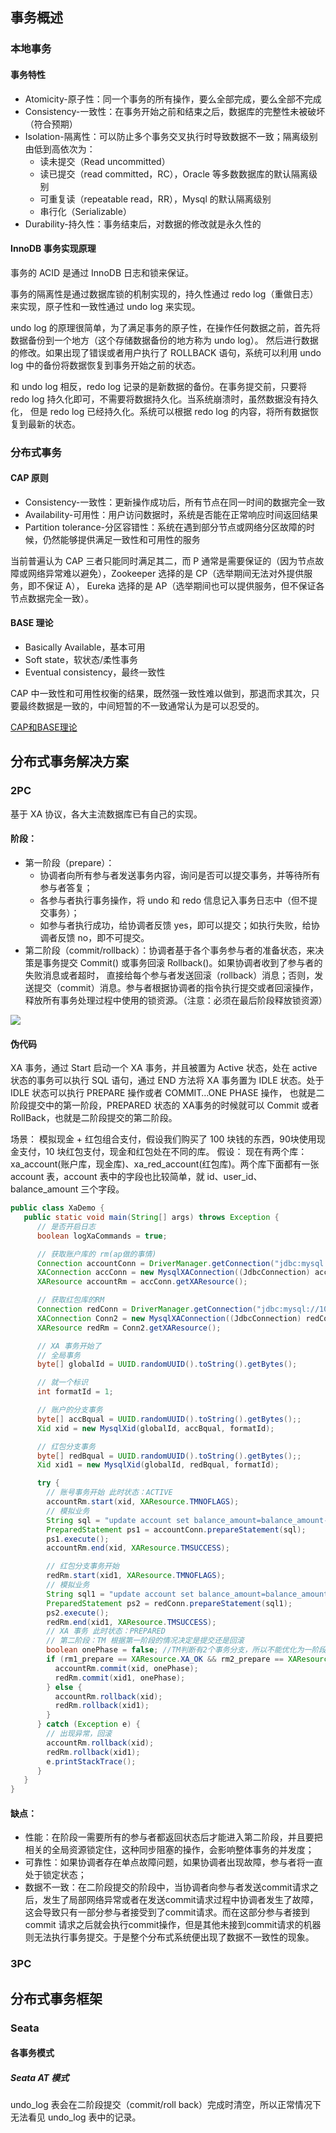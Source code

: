 ## 事务概述

### 本地事务

#### 事务特性

* Atomicity-原子性：同一个事务的所有操作，要么全部完成，要么全部不完成
* Consistency-一致性：在事务开始之前和结束之后，数据库的完整性未被破坏（符合预期）
* Isolation-隔离性：可以防止多个事务交叉执行时导致数据不一致；隔离级别由低到高依次为：
    * 读未提交（Read uncommitted）
    * 读已提交（read committed，RC），Oracle 等多数数据库的默认隔离级别
    * 可重复读（repeatable read，RR），Mysql 的默认隔离级别
    * 串行化（Serializable）
* Durability-持久性：事务结束后，对数据的修改就是永久性的

#### InnoDB 事务实现原理

事务的 ACID 是通过 InnoDB 日志和锁来保证。

事务的隔离性是通过数据库锁的机制实现的，持久性通过 redo log（重做日志）来实现，原子性和一致性通过 undo log 来实现。

undo log 的原理很简单，为了满足事务的原子性，在操作任何数据之前，首先将数据备份到一个地方（这个存储数据备份的地方称为 undo log）。 然后进行数据的修改。如果出现了错误或者用户执行了 ROLLBACK 语句，系统可以利用
undo log 中的备份将数据恢复到事务开始之前的状态。

和 undo log 相反，redo log 记录的是新数据的备份。在事务提交前，只要将 redo log 持久化即可，不需要将数据持久化。当系统崩溃时，虽然数据没有持久化， 但是 redo log 已经持久化。系统可以根据 redo
log 的内容，将所有数据恢复到最新的状态。

### 分布式事务

#### CAP 原则

* Consistency-一致性：更新操作成功后，所有节点在同一时间的数据完全一致
* Availability-可用性：用户访问数据时，系统是否能在正常响应时间返回结果
* Partition tolerance-分区容错性：系统在遇到部分节点或网络分区故障的时候，仍然能够提供满足一致性和可用性的服务

当前普遍认为 CAP 三者只能同时满足其二，而 P 通常是需要保证的（因为节点故障或网络异常难以避免），Zookeeper 选择的是 CP（选举期间无法对外提供服务，即不保证 A）， Eureka 选择的是
AP（选举期间也可以提供服务，但不保证各节点数据完全一致）。

#### BASE 理论

* Basically Available，基本可用
* Soft state，软状态/柔性事务
* Eventual consistency，最终一致性

CAP 中一致性和可用性权衡的结果，既然强一致性难以做到，那退而求其次，只要最终数据是一致的，中间短暂的不一致通常认为是可以忍受的。

[CAP和BASE理论](./CAP和BASE理论.md)

## 分布式事务解决方案

### 2PC

基于 XA 协议，各大主流数据库已有自己的实现。

#### 阶段：

* 第一阶段（prepare）：
    * 协调者向所有参与者发送事务内容，询问是否可以提交事务，并等待所有参与者答复；
    * 各参与者执行事务操作，将 undo 和 redo 信息记入事务日志中（但不提交事务）；
    * 如参与者执行成功，给协调者反馈 yes，即可以提交；如执行失败，给协调者反馈 no，即不可提交。
* 第二阶段（commit/rollback）：协调者基于各个事务参与者的准备状态，来决策是事务提交 Commit() 或事务回滚 Rollback()。如果协调者收到了参与者的失败消息或者超时，
  直接给每个参与者发送回滚（rollback）消息；否则，发送提交（commit）消息。参与者根据协调者的指令执行提交或者回滚操作， 释放所有事务处理过程中使用的锁资源。（注意：必须在最后阶段释放锁资源）

![](../../images/20220122-1.png)

#### 伪代码

XA 事务，通过 Start 启动一个 XA 事务，并且被置为 Active 状态，处在 active 状态的事务可以执行 SQL 语句，通过 END 方法将 XA 事务置为 IDLE 状态。处于 IDLE 状态可以执行 PREPARE 操作或者 COMMIT…ONE PHASE 操作，
也就是二阶段提交中的第一阶段，PREPARED 状态的 XA事务的时候就可以 Commit 或者 RollBack，也就是二阶段提交的第二阶段。

场景： 模拟现金 + 红包组合支付，假设我们购买了 100 块钱的东西，90块使用现金支付，10 块红包支付，现金和红包处在不同的库。
假设： 现在有两个库：xa_account(账户库，现金库)、xa_red_account(红包库)。两个库下面都有一张 account 表，account 表中的字段也比较简单，就 id、user_id、balance_amount 三个字段。

```java
public class XaDemo {
   public static void main(String[] args) throws Exception {
      // 是否开启日志
      boolean logXaCommands = true;

      // 获取账户库的 rm(ap做的事情)
      Connection accountConn = DriverManager.getConnection("jdbc:mysql://127.0.0.1:3306/xa_account?useUnicode=true&characterEncoding=utf8","root","xxxxx");
      XAConnection accConn = new MysqlXAConnection((JdbcConnection) accountConn, logXaCommands);
      XAResource accountRm = accConn.getXAResource();

      // 获取红包库的RM
      Connection redConn = DriverManager.getConnection("jdbc:mysql://106.12.12.xxxx:3306/xa_red_account?useUnicode=true&characterEncoding=utf8","root","xxxxxx");
      XAConnection Conn2 = new MysqlXAConnection((JdbcConnection) redConn, logXaCommands);
      XAResource redRm = Conn2.getXAResource();

      // XA 事务开始了
      // 全局事务
      byte[] globalId = UUID.randomUUID().toString().getBytes();

      // 就一个标识
      int formatId = 1;

      // 账户的分支事务
      byte[] accBqual = UUID.randomUUID().toString().getBytes();;
      Xid xid = new MysqlXid(globalId, accBqual, formatId);

      // 红包分支事务
      byte[] redBqual = UUID.randomUUID().toString().getBytes();;
      Xid xid1 = new MysqlXid(globalId, redBqual, formatId);

      try {
        // 账号事务开始 此时状态：ACTIVE
        accountRm.start(xid, XAResource.TMNOFLAGS);
        // 模拟业务
        String sql = "update account set balance_amount=balance_amount-90 where user_id=1";
        PreparedStatement ps1 = accountConn.prepareStatement(sql);
        ps1.execute();
        accountRm.end(xid, XAResource.TMSUCCESS);

        // 红包分支事务开始
        redRm.start(xid1, XAResource.TMNOFLAGS);
        // 模拟业务
        String sql1 = "update account set balance_amount=balance_amount-10 where user_id=1";
        PreparedStatement ps2 = redConn.prepareStatement(sql1);
        ps2.execute();
        redRm.end(xid1, XAResource.TMSUCCESS);
        // XA 事务 此时状态：PREPARED  
        // 第二阶段：TM 根据第一阶段的情况决定是提交还是回滚
        boolean onePhase = false; //TM判断有2个事务分支，所以不能优化为一阶段提交
        if (rm1_prepare == XAResource.XA_OK && rm2_prepare == XAResource.XA_OK) {
          accountRm.commit(xid, onePhase);
          redRm.commit(xid1, onePhase);
        } else {
          accountRm.rollback(xid);
          redRm.rollback(xid1);
        }
      } catch (Exception e) {
        // 出现异常，回滚
        accountRm.rollback(xid);
        redRm.rollback(xid1);
        e.printStackTrace();
      }
   }
}
```

#### 缺点：

* 性能：在阶段一需要所有的参与者都返回状态后才能进入第二阶段，并且要把相关的全局资源锁定住，这种同步阻塞的操作，会影响整体事务的并发度；
* 可靠性：如果协调者存在单点故障问题，如果协调者出现故障，参与者将一直处于锁定状态；
* 数据不一致：在二阶段提交的阶段中，当协调者向参与者发送commit请求之后，发生了局部网络异常或者在发送commit请求过程中协调者发生了故障，这会导致只有一部分参与者接受到了commit请求。而在这部分参与者接到commit
  请求之后就会执行commit操作，但是其他未接到commit请求的机器则无法执行事务提交。于是整个分布式系统便出现了数据不一致性的现象。

### 3PC

## 分布式事务框架

### Seata

#### 各事务模式

##### Seata AT 模式

undo_log 表会在二阶段提交（commit/roll back）完成时清空，所以正常情况下无法看见 undo_log 表中的记录。